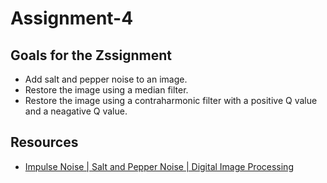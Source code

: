 # Assignment-4

## Goals for the Zssignment
- Add salt and pepper noise to an image.
- Restore the image using a median filter.
- Restore the image using a contraharmonic filter with a positive Q value and a 
neagative Q value.

## Resources
- [Impulse Noise | Salt and Pepper Noise | Digital Image Processing](https://www.youtube.com/watch?v=Wnu5augTDKA&t=331s)